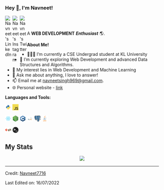 <h3 title="lmao"> Hey 👋, I'm Navneet!</h3>

<a href="https://www.linkedin.com/in/navneet7716">
  <img align="left" alt="Navneet's LinkedIn" width="24px" src="https://cdn.jsdelivr.net/npm/simple-icons@v3/icons/linkedin.svg" />
</a>
<a href="https://www.instagram.com/navneetkrsinghhh/">
  <img align="left" alt="Navneet's Instagram" width="24px" src="https://cdn.jsdelivr.net/npm/simple-icons@v3/icons/instagram.svg" />
</a>
<a href="https://twitter.com/RishiNavneet">
  <img align="left" alt="Navneet's Twitter" width="24px" src="https://cdn.jsdelivr.net/npm/simple-icons@3.13.0/icons/twitter.svg" />
</a>


<br />
<br />

A **WEB DEVELOPMENT** ***Enthusiast*** 🌎.
 
**About Me!**

- 👨🏽‍💻 I’m currently a CSE Undergrad student at KL University
- 🌱 I’m currently exploring Web Development and advanced Data Structures and Algorithms. 
- 🤔 My interest lies in Web Development and Machine Learning
- 💬 Ask me about anything, I love to answer!
- 📫 Email me at [navneetsingh969@gmail.com](mailto:navneetsingh969@gmail.com@gmail.com).
- 🌐 Personal website - [link](https://navneet-singh.super.site/)
  
**Languages and Tools:**  


<code><img height="20" src="https://raw.githubusercontent.com/github/explore/80688e429a7d4ef2fca1e82350fe8e3517d3494d/topics/python/python.png"></code>
<code><img height="20" src="https://raw.githubusercontent.com/github/explore/80688e429a7d4ef2fca1e82350fe8e3517d3494d/topics/javascript/javascript.png"></code>

<code><img height="20" src="https://raw.githubusercontent.com/github/explore/80688e429a7d4ef2fca1e82350fe8e3517d3494d/topics/react/react.png"></code>
<code><img height="20" src="https://raw.githubusercontent.com/github/explore/80688e429a7d4ef2fca1e82350fe8e3517d3494d/topics/nodejs/nodejs.png"></code>
<code><img height="20" src="https://raw.githubusercontent.com/github/explore/80688e429a7d4ef2fca1e82350fe8e3517d3494d/topics/cpp/cpp.png"></code>
<code><img height="20" src="https://raw.githubusercontent.com/github/explore/80688e429a7d4ef2fca1e82350fe8e3517d3494d/topics/mysql/mysql.png"></code>
<code><img height="20" src="https://raw.githubusercontent.com/github/explore/80688e429a7d4ef2fca1e82350fe8e3517d3494d/topics/postgresql/postgresql.png"></code>
<code><img height="20" src="https://raw.githubusercontent.com/github/explore/80688e429a7d4ef2fca1e82350fe8e3517d3494d/topics/java/java.png"></code>

<code><img height="20" src="https://raw.githubusercontent.com/github/explore/80688e429a7d4ef2fca1e82350fe8e3517d3494d/topics/git/git.png"></code>
<code><img height="20" src="https://raw.githubusercontent.com/github/explore/80688e429a7d4ef2fca1e82350fe8e3517d3494d/topics/terminal/terminal.png"></code>

## My Stats 

 <div align="center">
  <img src="https://c.tenor.com/-n1MAR7squwAAAAd/zenitsu-demon-slayer.gif" />
  
  </div>
  
----
Credit: [Navneet7716](https://github.com/navneet7716)

Last Edited on: 16/07/2022
